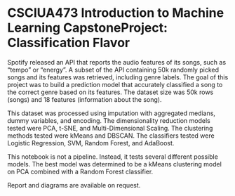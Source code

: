 # CSCIUA473 Introduction to Machine Learning CapstoneProject: Classification Flavor

Spotify released an API that reports the audio features of its songs, such as “tempo” or “energy”. 
A subset of the API containing 50k randomly picked songs and its features was retrieved, including genre labels. 
The goal of this project was to build a prediction model that accurately classified a song to the correct genre based on its features. 
The dataset size was 50k rows (songs) and 18 features (information about the song).

This dataset was processed using imputation with aggregated medians, dummy variables, and encoding. 
The dimensionality reduction models tested were PCA, t-SNE, and Multi-Dimensional Scaling.
The clustering methods tested were kMeans and DBSCAN.
The classifiers tested were Logistic Regression, SVM, Random Forest, and AdaBoost.

This notebook is not a pipeline. Instead, it tests several different possible models.
The best model was determined to be a kMeans clustering model on PCA combined with a Random Forest classifier.

Report and diagrams are available on request.
